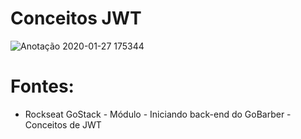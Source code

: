 # Conceitos JWT

![Anotação 2020-01-27 175344](https://user-images.githubusercontent.com/54601930/73212941-07992700-412e-11ea-800f-0f79be03acb4.png)

# Fontes:
- Rockseat GoStack - Módulo - Iniciando back-end do GoBarber - Conceitos de JWT 
